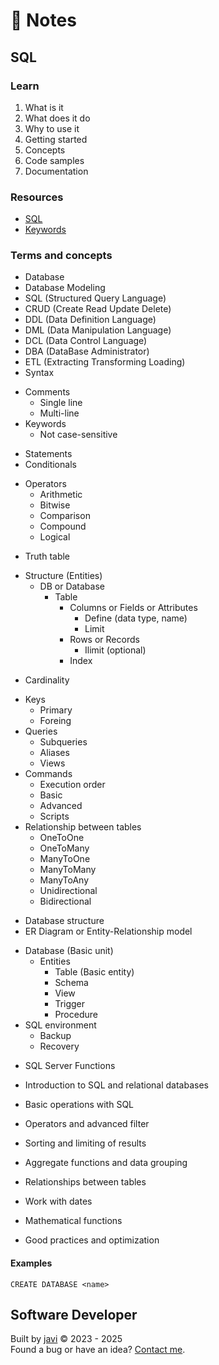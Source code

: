 # :memo: Notes
## SQL
### Learn
1. What is it
2. What does it do
3. Why to use it
4. Getting started
5. Concepts
6. Code samples
7. Documentation
### Resources
- [SQL](https://www.iso.org/standard/76583.html)
- [Keywords](https://www.w3schools.com/sql/sql_ref_keywords.asp)
### Terms and concepts
- Database
- Database Modeling
- SQL (Structured Query Language)
- CRUD (Create Read Update Delete)
- DDL (Data Definition Language)
- DML (Data Manipulation Language)
- DCL (Data Control Language)
- DBA (DataBase Administrator)
- ETL (Extracting Transforming Loading)
- Syntax
* Comments
  - Single line
  - Multi-line
* Keywords
  - Not case-sensitive
- Statements
- Conditionals
* Operators
  - Arithmetic
  - Bitwise
  - Comparison
  - Compound
  - Logical
- Truth table
* Structure (Entities)
  * DB or Database
    * Table
      * Columns or Fields or Attributes
        - Define (data type, name)
        - Limit
      * Rows or Records
        - Ilimit (optional)
      - Index
- Cardinality
* Keys
  - Primary
  - Foreing
* Queries
  - Subqueries
  - Aliases
  - Views
* Commands
  - Execution order
  - Basic
  - Advanced
  - Scripts
* Relationship between tables
  - OneToOne
  - OneToMany
  - ManyToOne
  - ManyToMany
  - ManyToAny
  - Unidirectional
  - Bidirectional
- Database structure
- ER Diagram or Entity-Relationship model
* Database (Basic unit)
  * Entities
    - Table (Basic entity)
    - Schema
    - View
    - Trigger
    - Procedure
* SQL environment
  - Backup
  - Recovery
- SQL Server Functions

- Introduction to SQL and relational databases
- Basic operations with SQL
- Operators and advanced filter
- Sorting and limiting of results
- Aggregate functions and data grouping
- Relationships between tables
- Work with dates
- Mathematical functions
- Good practices and optimization

#### Examples
```
CREATE DATABASE <name>
```

## Software Developer
Built by [javi](https://github.com/javi0b01/) :copyright: 2023 - 2025  
Found a bug or have an idea? [Contact me](https://www.linkedin.com/in/javi0b01/).
